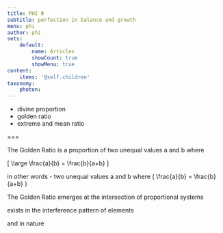 ```yaml
---
title: PHI Φ
subtitle: perfection in balance and growth
menu: phi
author: phi
sets:
    default:
        name: Articles
        showCount: true
        showMenu: true
content:
    items: '@self.children'
taxonomy:
    photon:
---
```


- divine proportion
- golden ratio
- extreme and mean ratio

===

The Golden Ratio is a proportion of two unequal values a and b where

\[
\large
\frac{a}{b} = \frac{b}{a+b}
\]

in other words - two unequal values a and b where \( \frac{a}{b} = \frac{b}{a+b} \)

The Golden Ratio emerges at the intersection of proportional systems

exists in the interference pattern of elements

and in nature
